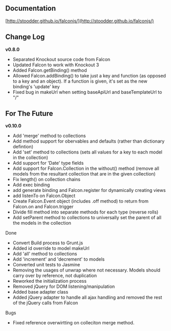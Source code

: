 ## Documentation
[http://stoodder.github.io/falconjs/](http://stoodder.github.io/falconjs/)

## Change Log
**v0.8.0**
* Separated Knockout source code from Falcon
* Updated Falcon to work with Knockout 3
* Added Falcon.getBinding() method
* Allowed Falcon.addBinding() to take just a key and function (as opposed to a key and an object). If a function is given, it's set as the new binding's 'update' key
* Fixed bug in makeUrl when setting baseApiUrl and baseTemplateUrl to "/"


## For The Future
**v0.10.0**
* Add 'merge' method to collections
* Add method support for obervables and defaults (rather than dictionary defintion)
* Add 'set' method to collections (sets all values for a key to each model in the collection)
* Add support for 'Date' type fields
* Add support for Falcon.Collection in the without() method (remove all models from the resultant collection that are in the given collection)
* Fix length() on collection chains
* Add exec binding
* add generate binding and Falcon.register for dynamically creating views
* add listenTo on Falcon.Object
* Create Falcon.Event object (includes .off method) to return from Falcon.on and Falcon.trigger
* Divide fill method into separate methods for each type (reverse rolls)
* Add setParent method to collections to universally set the parent of all the models in the collection

Done
* Convert Build process to Grunt.js
* Added id override to model makeUrl
* Add 'all' method to collections
* Add 'increment' and 'decrement' to models
* Converted unit tests to Jasmine
* Removing the usages of unwrap where not necessary. Models should carry over by reference, not duplication
* Reworked the initialization process
* Removed jQuery for DOM listening/manipulation
* Added base adapter class
* Added jQuery adapter to handle all ajax handling and removed the rest of the jQuery calls from Falcon

Bugs
* Fixed reference overwirtting on colleciton merge method.